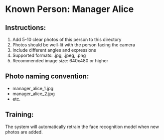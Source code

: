 
# Known Person: Manager Alice

## Instructions:
1. Add 5-10 clear photos of this person to this directory
2. Photos should be well-lit with the person facing the camera
3. Include different angles and expressions
4. Supported formats: .jpg, .jpeg, .png
5. Recommended image size: 640x480 or higher

## Photo naming convention:
- manager_alice_1.jpg
- manager_alice_2.jpg
- etc.

## Training:
The system will automatically retrain the face recognition model when new photos are added.
